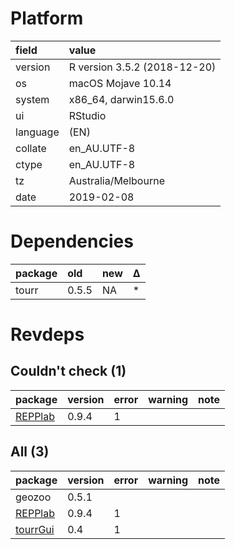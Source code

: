 # Platform

|field    |value                        |
|:--------|:----------------------------|
|version  |R version 3.5.2 (2018-12-20) |
|os       |macOS Mojave 10.14           |
|system   |x86_64, darwin15.6.0         |
|ui       |RStudio                      |
|language |(EN)                         |
|collate  |en_AU.UTF-8                  |
|ctype    |en_AU.UTF-8                  |
|tz       |Australia/Melbourne          |
|date     |2019-02-08                   |

# Dependencies

|package |old   |new |Δ  |
|:-------|:-----|:---|:--|
|tourr   |0.5.5 |NA  |*  |

# Revdeps

## Couldn't check (1)

|package                        |version |error |warning |note |
|:------------------------------|:-------|:-----|:-------|:----|
|[REPPlab](problems.md#repplab) |0.9.4   |1     |        |     |

## All (3)

|package                          |version |error |warning |note |
|:--------------------------------|:-------|:-----|:-------|:----|
|geozoo                           |0.5.1   |      |        |     |
|[REPPlab](problems.md#repplab)   |0.9.4   |1     |        |     |
|[tourrGui](problems.md#tourrgui) |0.4     |1     |        |     |

